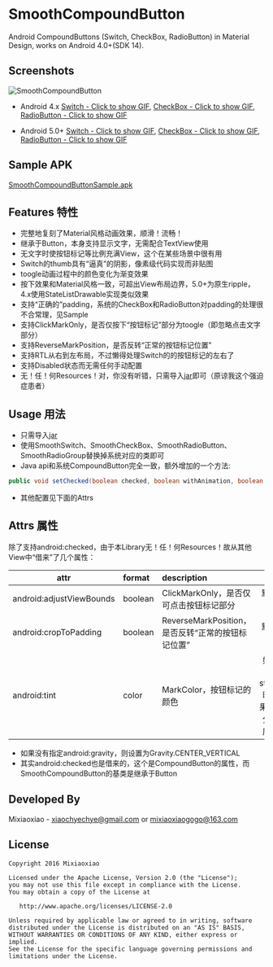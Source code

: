SmoothCompoundButton
===============

Android CompoundButtons (Switch, CheckBox, RadioButton) in Material Design, works on Android 4.0+(SDK 14).


Screenshots 
-----

![SmoothCompoundButton](https://raw.github.com/Mixiaoxiao/SmoothCompoundButton/master/Screenshots/GIF-allinone.gif) 

* Android 4.x [Switch - Click to show GIF](https://raw.github.com/Mixiaoxiao/SmoothCompoundButton/master/Screenshots/GIF-switch_4x.gif),  [CheckBox - Click to show GIF](https://raw.github.com/Mixiaoxiao/SmoothCompoundButton/master/Screenshots/GIF-checkbox_4x.gif),  [RadioButton - Click to show GIF](https://raw.github.com/Mixiaoxiao/SmoothCompoundButton/master/Screenshots/GIF-radiobutton_4x.gif)

* Android 5.0+ [Switch - Click to show GIF](https://raw.github.com/Mixiaoxiao/SmoothCompoundButton/master/Screenshots/GIF-switch_5+.gif),
[CheckBox - Click to show GIF](https://raw.github.com/Mixiaoxiao/SmoothCompoundButton/master/Screenshots/GIF-checkbox_5+.gif),
[RadioButton - Click to show GIF](https://raw.github.com/Mixiaoxiao/SmoothCompoundButton/master/Screenshots/GIF-radiobutton_5+.gif)

Sample APK
-----

[SmoothCompoundButtonSample.apk](https://raw.github.com/Mixiaoxiao/SmoothCompoundButton/master/SmoothCompoundButtonSample.apk)


Features 特性
-----

* 完整地复刻了Material风格动画效果，顺滑！流畅！
* 继承于Button，本身支持显示文字，无需配合TextView使用
* 无文字时使按钮标记等比例充满View，这个在某些场景中很有用
* Switch的thumb具有“逼真”的阴影，像素级代码实现而非贴图
* toogle动画过程中的颜色变化为渐变效果
* 按下效果和Material风格一致，可超出View布局边界，5.0+为原生ripple，4.x使用StateListDrawable实现类似效果
* 支持“正确的”padding，系统的CheckBox和RadioButton对padding的处理很不合常理，见Sample
* 支持ClickMarkOnly，是否仅按下“按钮标记”部分为toogle（即忽略点击文字部分）
* 支持ReverseMarkPosition，是否反转“正常的按钮标记位置”
* 支持RTL从右到左布局，不过懒得处理Switch的的按钮标记的左右了
* 支持Disabled状态而无需任何手动配置
* 无！任！何Resources！对，你没有听错，只需导入[jar](https://raw.github.com/Mixiaoxiao/SmoothCompoundButton/master/smoothcompoundbuttonlibrary.jar)即可（原谅我这个强迫症患者）


Usage 用法
-----

* 只需导入[jar](https://raw.github.com/Mixiaoxiao/SmoothCompoundButton/master/smoothcompoundbuttonlibrary.jar)
* 使用SmoothSwitch、SmoothCheckBox、SmoothRadioButton、SmoothRadioGroup替换掉系统对应的类即可
* Java api和系统CompoundButton完全一致，额外增加的一个方法:

```java
public void setChecked(boolean checked, boolean withAnimation, boolean notifyOnCheckedChangeListener) 
```

* 其他配置见下面的Attrs


Attrs 属性
--------

除了支持android:checked，由于本Library无！任！何Resources！故从其他View中“借来”了几个属性：

|attr|format|description|notice|
|---|:---|:---|:---:|
|android:adjustViewBounds|boolean|ClickMarkOnly，是否仅可点击按钮标记部分|默认false，即整体可点击|
|android:cropToPadding|boolean|ReverseMarkPosition，是否反转“正常的按钮标记位置”|默认false，即正常位置|
|android:tint|color|MarkColor，按钮标记的颜色|如果是单个颜色则取为state_checked时的颜色，如果是selector会分别取两种对应状态的颜色|

* 如果没有指定android:gravity，则设置为Gravity.CENTER_VERTICAL
* 其实android:checked也是借来的，这个是CompoundButton的属性，而SmoothCompoundButton的基类是继承于Button



Developed By
------------

Mixiaoxiao - <xiaochyechye@gmail.com> or <mixiaoxiaogogo@163.com>



License
-----------

    Copyright 2016 Mixiaoxiao

    Licensed under the Apache License, Version 2.0 (the "License");
    you may not use this file except in compliance with the License.
    You may obtain a copy of the License at

       http://www.apache.org/licenses/LICENSE-2.0

    Unless required by applicable law or agreed to in writing, software
    distributed under the License is distributed on an "AS IS" BASIS,
    WITHOUT WARRANTIES OR CONDITIONS OF ANY KIND, either express or implied.
    See the License for the specific language governing permissions and
    limitations under the License.
